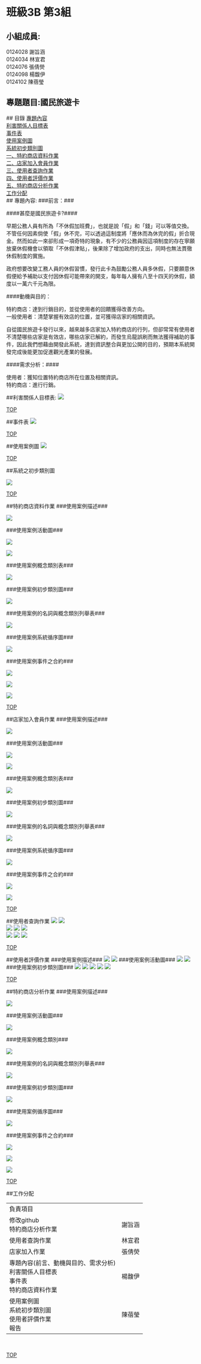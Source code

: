 # 班級3B 第3組
## 小組成員:

0124028 謝旨涵    
0124034 林宣君     
0124076 張倩熒     
0124098 楊馥伊     
0124102 陳蓓瑩     

## 專題題目:國民旅遊卡  
##<a name="top"/> 目錄
[專題內容](#1)   
[利害關係人目標表](#2)   
[事件表](#3)   
[使用案例圖](#4)   
[系統初步類別圖](#5)   
[一、特約商店資料作業](#6)   
[二、店家加入會員作業](#7)   
[三、使用者查詢作業](#8)   
[四、使用者評價作業](#9)   
[五、特約商店分析作業](#10)  
[工作分配](#11)  
##<a name="1"/> 專題內容:
###前言：###

####甚麼是國民旅遊卡?####

早期公務人員有所為「不休假加班費」，也就是說「假」和「錢」可以等值交換。不管任何因素倘使「假」休不完，可以透過這制度將「應休而為休完的假」折合現金。然而如此一來卻形成一項奇特的現象，有不少的公務員因這項制度的存在寧願放棄休假機會以領取「不休假津貼」，後果除了增加政府的支出，同時也無法貫徹休假制度的實施。

政府想要改變工務人員的休假習慣，發行此卡為鼓勵公務人員多休假，只要願意休假便給予補助以支付因休假可能帶來的開支，每年每人擁有八至十四天的休假，額度以一萬六千元為限。

####動機與目的：

特約商店：達到行銷目的，並從使用者的回饋獲得改善方向。	    
一般使用者：清楚掌握有效店的位置，並可獲得店家的相關資訊。     

自從國民旅遊卡發行以來，越來越多店家加入特約商店的行列，但卻常常有使用者不清楚哪些店家是有效店，哪些店家已解約，而發生烏龍誤刷而無法獲得補助的事件，因此我們想藉由開發此系統，達到資訊整合與更加公開的目的，預期本系統開發完成後能更加促進觀光產業的發展。

####需求分析：####

使用者：獲知位置特約商店所在位置及相關資訊。  
特約商店：進行行銷。  

##<a name="2"/>利害關係人目標表:
<img src="https://images.plurk.com/NkQwHUZ9jnw3DGh9GotxR.jpg">

[TOP](#top)

##<a name="3"/>事件表
<img src="https://images.plurk.com/2YkVha36VYonbDeaAMYBPR.jpg">

[TOP](#top)

##<a name="4"/>使用案例圖
<img src="https://images.plurk.com/4NwucsEztkpPFk4cCgIjlF.jpg">

[TOP](#top)

##<a name="5"/>系統之初步類別圖

<img src="https://images.plurk.com/3RSmYCTk6zKunvawwl9Dxx.jpg">

[TOP](#top)

##<a name="6"/>特約商店資料作業
###使用案例描述###
<p><img src="https://images.plurk.com/3Cw3ZqSVExrkMkjXzg4bSf.jpg"></p>
###使用案例活動圖###
<p><img src="https://images.plurk.com/1BLISCUrVNMNAUFR5KZ0sZ.jpg"></p>
<p><img src="https://images.plurk.com/2AvQPIRbhXOirbFoySZEct.jpg"></p>
###使用案例概念類別表###
<p><img src="https://images.plurk.com/5zeaV07xHGPbHyoPHUkWPh.jpg"></p>
###使用案例初步類別圖###
<p><img src="https://images.plurk.com/QcauqsKAaGfzTpVWuBtE.jpg"></p>
###使用案例的名詞與概念類別列舉表###
<p><img src="https://images.plurk.com/4mcXV1cKEW92LlfXlTCnhJ.jpg"></p>
###使用案例系統循序圖###
<p><img src="https://images.plurk.com/5BuWj1wMhZFTcGMQHsWzLw.jpg"></p>
###使用案例事件之合約###
<p><img src="https://images.plurk.com/4Vaf43dbAGtPRA0Sb5CofQ.jpg"></p>
<p><img src="https://images.plurk.com/3OG8ZAXMTmV0Vvr10AdpHH.jpg"></p>
<p><img src="https://images.plurk.com/2uo6hNAQDTp7vXNh2MTDEJ.jpg"></p>

[TOP](#top)

##<a name="7"/>店家加入會員作業
###使用案例描述###
<p><img src="https://images.plurk.com/5ig4kgnXKoakzsjwtmaw7f.jpg"></p>
###使用案例活動圖###
<p><img src="https://images.plurk.com/3hQ9CR5CAoR3Tj5wWYQuuA.jpg"></p>
<p><img src="https://images.plurk.com/6T3E4mlWRsn2cjewObhfXC.jpg"></p>
###使用案例概念類別表###
<p><img src="https://images.plurk.com/1Ivhxr6Y8PXyERvIr5tvzO.jpg"></p>
###使用案例初步類別圖###
<p><img src="https://images.plurk.com/4FhW01wZ1giJdYVk35ENKK.jpg"></p>
###使用案例的名詞與概念類別列舉表###
<p><img src="https://images.plurk.com/vpCp3GPO6MN5tOOZEASYw.jpg"></p>
###使用案例系統循序圖###
<p><img src="https://images.plurk.com/6xnqSq6POAyg9sBTgmZ8qw.jpg"></p>
###使用案例事件之合約###
<p><img src="https://images.plurk.com/4qr4zYi47UlrYONNh7TzdL.jpg"></p>
<p><img src="https://images.plurk.com/2byBZr0fhVSLZX965wlVa2.jpg"></p>

[TOP](#top)

##<a name="8"/>使用者查詢作業
<img src="https://images.plurk.com/30CwoaV5vX1VAmvXDim2qY.jpg"> 
<img src="https://images.plurk.com/wYpyvjfOUiC4rLfihTUkg.jpg">  
<img src="https://images.plurk.com/4spyBYvMgK4xItHj88TvDw.jpg"> 
<img src="https://images.plurk.com/3l1mtHOElFDFOEIKtN7JF9.jpg"> 
<img src="https://images.plurk.com/qk1c5dg5B1YyuaoGKR9uK.jpg">  
<img src="https://images.plurk.com/5x1ppyK7LBOWt71kCgzuQF.jpg"> 
<img src="https://images.plurk.com/4KFl4Qmj12O3ocilP60N1o.jpg"> 
<img src="https://images.plurk.com/1KOkzo1rablw8pTCUxt6RU.jpg">

[TOP](#top)

##<a name="9"/>使用者評價作業
###使用案例描述###
<img src="https://images.plurk.com/dFfhU1Q3k1mIFYk5gcY6p.jpg">
<img src="https://images.plurk.com/43YxqXm6oDqcN0DoEC7wOP.jpg">
###使用案例活動圖###
<img src="https://images.plurk.com/t5fLfS5h7QSyvDrAvNkTV.jpg">
<img src="https://images.plurk.com/3ODSIV6SXAlWBQDbf4Cjk1.jpg">
###使用案例初步類別圖###
<img src="https://images.plurk.com/7KVKKSH4G4iCT2yZCLgXpu.jpg">
<img src="https://images.plurk.com/54HeLoKfevhr7Z1efkSt4W.jpg"> 
<img src="https://images.plurk.com/54VXgOR7pwJ0saOYEaOYRX.jpg"> 
<img src="https://images.plurk.com/5mHRwsood44svg2W3kY2s1.jpg"> 
<img src="https://images.plurk.com/1bSkRf3It0l8hu67D8IAsc.jpg">

[TOP](#top)

##<a name="10"/>特約商店分析作業
###使用案例描述###
<p><img src="https://images.plurk.com/5BwbaHWbeGMUi8YB8VpFSY.jpg"></p>
###使用案例活動圖###
<p><img src="https://images.plurk.com/5fZncaNGduZMyqSnu4fTTA.jpg"></p>
###使用案例概念類別###
<p><img src="https://images.plurk.com/1Wrldl3zz7oBx4rdY0SpIC.jpg"></p>
###使用案例的名詞與概念類別列舉表###
<p><img src="https://images.plurk.com/7LEUA1KFLcsQKRFmoBWaJ.jpg"></p>
###使用案例初步類別圖###
<p><img src="https://images.plurk.com/bHHrqSdpbbvOZbrhyWoDH.jpg"></p>
###使用案例循序圖###
<p><img src="https://images.plurk.com/5nyVpsqxvFj4wd1BY1DZJ7.jpg"></p>
###使用案例事件之合約###
<p><img src="https://images.plurk.com/2FxVlbuBHVgQywfA9NrCtX.jpg"></p>
<p><img src="https://images.plurk.com/5ZwB30Zrlh0seg0QXavPFM.jpg"></p>
<p><img src="https://images.plurk.com/280uaR1mxFkSlNhlvT0eyt.jpg"></p>

[TOP](#top)

##<a name="11"/>工作分配

<table style="width:100%">
  <tr>
    <td>負責項目</td>
    <td></td>     
  </tr>
  <tr>
    <td>修改github<br>
        特約商店分析作業<br>
    </td>
    <td>謝旨涵</td>     
  </tr>
  <tr>
    <td>使用者查詢作業</td>
    <td>林宣君</td>     
  </tr>
  <tr>
    <td>店家加入作業</td>
    <td>張倩熒</td>     
  </tr>
  <tr>
    <td>專題內容(前言、動機與目的、需求分析)<br>
        利害關係人目標表<br>
        事件表<br>
        特約商店資料作業<br>
    </td>
    <td>楊馥伊</td>     
  </tr>
  <tr>
    <td>使用案例圖<br>
        系統初步類別圖<br>
        使用者評價作業<br>
        報告<br>
    </td>
    <td>陳蓓瑩</td>     
  </tr>
</table>
<br>

[TOP](#top)


